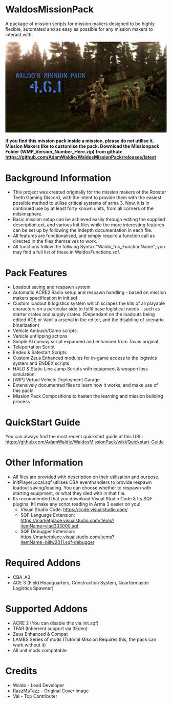 # WaldosMissionPack
A package of mission scripts for mission makers designed to be highly flexible, automated and as easy as possible for any mission makers to interact with.

![alt text](https://github.com/AdamWaldie/WaldosMissionPack/blob/main/Pictures/loading.jpg?raw=true)

**If you find this mission pack inside a mission, please do not utilise it. Mission Makers like to customise the pack. Download the Missionpack Folder (WMP_Version_Number_Here.zip) from github: https://github.com/AdamWaldie/WaldosMissionPack/releases/latest**

# Background Information
- This project was created originally for the mission makers of the Rooster Teeth Gaming Discord, with the intent to provide them with the easiest possible method 
to utilise critical systems of arma 3. Now, it is in continued use by at least forty known units, from all corners of the milsimsphere.
- Basic mission setup can be achieved easily through editing the supplied description.ext, and various Init files while the more interesting features can be set up by following the indepth documentation in each file.
- All features are functionalised, and simply require a function call as directed in the files themselves to work.
- All functions follow the follwing Syntax "Waldo_fnc_FunctionName", you may find a full list of these in WaldosFunctions.sqf.

# Pack Features
- Loadout saving and respawn system
- Automatic ACRE2 Radio setup and respawn handling - based on mission makers specification in init.sqf
- Custom loadout & logistics system which scrapes the kits of all playable characters on a particular side to fulfil base logistical needs - such as starter crates and supply crates. (Dependant on the loadouts being edited ACE or Vanilla arsenal in the editor, and the disabling of scenario binarization)
- Vehicle Ambush/Camo scripts.
- Vehicle unflipping actions
- Simple AI convoy script expanded and enhanced from Tovas original.
- Teleportation Script
- Endex & Safestart Scripts
- Custom Zeus Enhanced modules for in-game access to the logistics system and ENDEX scripts.
- HALO & Static Line Jump Scripts with equipment & weapon loss simulation.
- [WIP] Virtual Vehicle Deployment Garage
- Extensively documented files to learn how it works, and make use of this pack!
- Mission Pack Compositions to hasten the learning and mission building process


# QuickStart Guide
You can always find the most recent quickstart guide at this URL: https://github.com/AdamWaldie/WaldosMissionPack/wiki/Quickstart-Guide

# Other Information
- All files are provided with description on their utilisation and purpose.
- initPlayerLocal.sqf utilises CBA eventhandlers to provide respawn loadout saving/loading. You can choose whether to respawn with starting equipment, or what they died with in that file.
- Its recommended that you download Visual Studio Code & Its SQF plugins. Itll make any script reading in Arma 3 easier on you! 
    - Visual Studio Code: https://code.visualstudio.com/
    - SQF Language Extension: https://marketplace.visualstudio.com/items?itemName=vlad333000.sqf
    - SQF Debugger Extension: https://marketplace.visualstudio.com/items?itemName=billw2011.sqf-debugger

# Required Addons
- CBA_A3
- ACE 3 (Field Headquarters, Construction System, Quartermaster Logistics Spawner)

# Supported Addons
- ACRE 2 (You can disable this via init.sqf)
- TFAR (Inherrent support via 3Eden)
- Zeus Enhanced & Compat
- LAMBS Series of mods (Tutorial Mission Requires this, the pack can work without it)
- All unit mods compatable

# Credits
- Waldo - Lead Developer
- RazzMaTazz - Original Cover Image
- Val - Top Contributer
